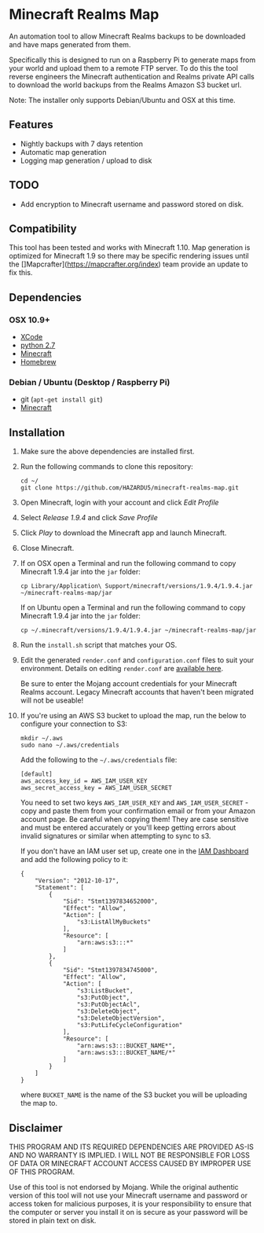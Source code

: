 Minecraft Realms Map
====================

An automation tool to allow Minecraft Realms backups to be downloaded and have maps generated from them.

Specifically this is designed to run on a Raspberry Pi to generate maps from your world and upload them to a remote
FTP server. To do this the tool reverse engineers the Minecraft authentication and Realms private API calls to download
the world backups from the Realms Amazon S3 bucket url.

Note: The installer only supports Debian/Ubuntu and OSX at this time.

## Features

*   Nightly backups with 7 days retention
*   Automatic map generation
*   Logging map generation / upload to disk

## TODO

*   Add encryption to Minecraft username and password stored on disk.

## Compatibility

This tool has been tested and works with Minecraft 1.10. Map generation is optimized for Minecraft 1.9 so there may be
specific rendering issues until the []Mapcrafter](https://mapcrafter.org/index) team provide an update to fix this.

## Dependencies

### OSX 10.9+

*   [XCode](https://itunes.apple.com/nz/app/xcode/id497799835)
*   [python 2.7](https://www.python.org/downloads/mac-osx/)
*   [Minecraft](https://minecraft.net/en/)
*   [Homebrew](http://brew.sh/)

### Debian / Ubuntu (Desktop / Raspberry Pi)

*   git (`apt-get install git`)
*   [Minecraft](https://minecraft.net/en/)

## Installation

1)  Make sure the above dependencies are installed first.

2)  Run the following commands to clone this repository:

    ```
    cd ~/
    git clone https://github.com/HAZARDU5/minecraft-realms-map.git
    ```

3)  Open Minecraft, login with your account and click *Edit Profile*

4)  Select *Release 1.9.4* and click *Save Profile*

5)  Click *Play* to download the Minecraft app and launch Minecraft.

6)  Close Minecraft.

7)  If on OSX open a Terminal and run the following command to copy Minecraft 1.9.4 jar into the `jar` folder:

    ```
    cp Library/Application\ Support/minecraft/versions/1.9.4/1.9.4.jar ~/minecraft-realms-map/jar
    ```

    If on Ubuntu open a Terminal and run the following command to copy Minecraft 1.9.4 jar into the `jar` folder:

    ```
    cp ~/.minecraft/versions/1.9.4/1.9.4.jar ~/minecraft-realms-map/jar
    ```

8)  Run the `install.sh` script that matches your OS.

9)  Edit the generated `render.conf` and `configuration.conf` files to suit your environment. Details on editing
    `render.conf` are [available here](https://docs.mapcrafter.org/builds/stable/configuration.html).

    Be sure to enter the Mojang account credentials for your Minecraft Realms account. Legacy Minecraft accounts that
    haven't been migrated will not be useable!

10) If you're using an AWS S3 bucket to upload the map, run the below to configure your connection to S3:

    ```
    mkdir ~/.aws
    sudo nano ~/.aws/credentials
    ```

    Add the following to the `~/.aws/credentials` file:

    ```
    [default]
    aws_access_key_id = AWS_IAM_USER_KEY
    aws_secret_access_key = AWS_IAM_USER_SECRET
    ```

    You need to set two keys `AWS_IAM_USER_KEY` and `AWS_IAM_USER_SECRET` - copy and paste them from your confirmation
    email or from your Amazon account page. Be careful when copying them! They are case sensitive and must be entered
    accurately or you'll keep getting errors about invalid signatures or similar when attempting to sync to s3.

    If you don't have an IAM user set up, create one in the [IAM Dashboard](https://console.aws.amazon.com/iam/home)
    and add the following policy to it:

    ```
    {
        "Version": "2012-10-17",
        "Statement": [
            {
                "Sid": "Stmt1397834652000",
                "Effect": "Allow",
                "Action": [
                    "s3:ListAllMyBuckets"
                ],
                "Resource": [
                    "arn:aws:s3:::*"
                ]
            },
            {
                "Sid": "Stmt1397834745000",
                "Effect": "Allow",
                "Action": [
                    "s3:ListBucket",
                    "s3:PutObject",
                    "s3:PutObjectAcl",
                    "s3:DeleteObject",
                    "s3:DeleteObjectVersion",
                    "s3:PutLifeCycleConfiguration"
                ],
                "Resource": [
                    "arn:aws:s3:::BUCKET_NAME*",
                    "arn:aws:s3:::BUCKET_NAME/*"
                ]
            }
        ]
    }
    ```

    where `BUCKET_NAME` is the name of the S3 bucket you will be uploading the map to.

## Disclaimer

THIS PROGRAM AND ITS REQUIRED DEPENDENCIES ARE PROVIDED AS-IS AND NO WARRANTY IS IMPLIED. I WILL NOT BE RESPONSIBLE FOR
LOSS OF DATA OR MINECRAFT ACCOUNT ACCESS CAUSED BY IMPROPER USE OF THIS PROGRAM.

Use of this tool is not endorsed by Mojang. While the original authentic version of this tool will not use your
Minecraft username and password or access token for malicious purposes, it is your responsibility to ensure that the
computer or server you install it on is secure as your password will be stored in plain text on disk.
